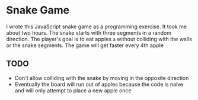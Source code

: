 # Snake Game

I wrote this JavaScript snake game as a programming exercise. It took me about two hours. The snake starts with three segments in a random direction. The player's goal is to eat apples `a` without colliding with the walls or the snake segments. The game will get faster every 4th apple

## TODO

- Don't allow colliding with the snake by moving in the opposite direction
- Eventually the board will run out of apples because the code is naive and will only attempt to place a new apple once